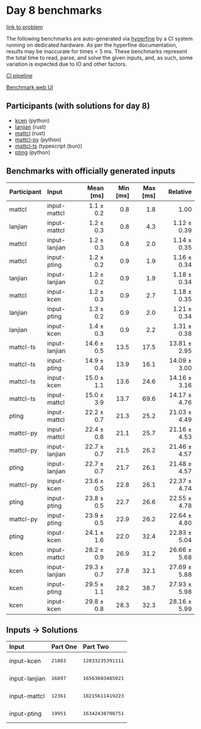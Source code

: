 # Day 8 benchmarks

[link to problem](https://adventofcode.com/2023/day/8)

The following benchmarks are auto-generated via
[hyperfine](https://github.com/sharkdp/hyperfine) by a CI system running on
dedicated hardware. As per the hyperfine documentation, results may be
inaccurate for times < 5 ms. These benchmarks represent the total time to read,
parse, and solve the given inputs, and, as such, some variation is expected due
to IO and other factors.

[CI pipeline](http://ci.papercode.net:8080/teams/main/pipelines/aoc2023)

[Benchmark web UI](https://aoc.ancalagon.black)


## Participants (with solutions for day 8)

- [kcen](https://github.com/kcen/aoc2023) (python)
- [lanjian](https://github.com/lanjian/aoc-2023) (rust)
- [mattcl](https://github.com/mattcl/aoc2023) (rust)
- [mattcl-py](https://github.com/mattcl/aoc2023-py) (python)
- [mattcl-ts](https://github.com/mattcl/aoc2023-js) (typescript (bun))
- [pting](https://github.com/pting/aoc2023) (python)


## Benchmarks with officially generated inputs

| Participant | Input | Mean [ms] | Min [ms] | Max [ms] | Relative |
|:---|:---|---:|---:|---:|---:|
| mattcl | input-mattcl | 1.1 ± 0.2 | 0.8 | 1.8 | 1.00 |
| lanjian | input-mattcl | 1.2 ± 0.3 | 0.8 | 4.3 | 1.12 ± 0.39 |
| mattcl | input-lanjian | 1.2 ± 0.3 | 0.8 | 2.0 | 1.14 ± 0.35 |
| mattcl | input-pting | 1.2 ± 0.2 | 0.9 | 1.9 | 1.16 ± 0.34 |
| lanjian | input-lanjian | 1.2 ± 0.2 | 0.9 | 1.9 | 1.18 ± 0.34 |
| mattcl | input-kcen | 1.2 ± 0.3 | 0.9 | 2.7 | 1.18 ± 0.35 |
| lanjian | input-pting | 1.3 ± 0.2 | 0.9 | 2.0 | 1.21 ± 0.34 |
| lanjian | input-kcen | 1.4 ± 0.3 | 0.9 | 2.2 | 1.31 ± 0.38 |
| mattcl-ts | input-lanjian | 14.6 ± 0.5 | 13.5 | 17.5 | 13.81 ± 2.95 |
| mattcl-ts | input-pting | 14.9 ± 0.4 | 13.9 | 16.1 | 14.09 ± 3.00 |
| mattcl-ts | input-kcen | 15.0 ± 1.1 | 13.6 | 24.6 | 14.16 ± 3.16 |
| mattcl-ts | input-mattcl | 15.0 ± 3.9 | 13.7 | 69.6 | 14.17 ± 4.76 |
| pting | input-mattcl | 22.2 ± 0.7 | 21.3 | 25.2 | 21.03 ± 4.49 |
| mattcl-py | input-mattcl | 22.4 ± 0.8 | 21.1 | 25.7 | 21.16 ± 4.53 |
| mattcl-py | input-lanjian | 22.7 ± 0.7 | 21.5 | 26.2 | 21.46 ± 4.57 |
| pting | input-lanjian | 22.7 ± 0.7 | 21.7 | 26.1 | 21.48 ± 4.57 |
| mattcl-py | input-kcen | 23.6 ± 0.5 | 22.8 | 26.1 | 22.37 ± 4.74 |
| pting | input-pting | 23.8 ± 0.5 | 22.7 | 26.6 | 22.55 ± 4.78 |
| mattcl-py | input-pting | 23.9 ± 0.5 | 22.9 | 26.2 | 22.64 ± 4.80 |
| pting | input-kcen | 24.1 ± 1.6 | 22.0 | 32.4 | 22.83 ± 5.04 |
| kcen | input-mattcl | 28.2 ± 0.9 | 26.9 | 31.2 | 26.66 ± 5.68 |
| kcen | input-lanjian | 29.3 ± 0.7 | 27.8 | 32.1 | 27.69 ± 5.88 |
| kcen | input-pting | 29.5 ± 1.1 | 28.2 | 38.7 | 27.93 ± 5.98 |
| kcen | input-kcen | 29.8 ± 0.8 | 28.3 | 32.3 | 28.16 ± 5.99 |


## Inputs -> Solutions

| Input | Part One | Part Two |
|:---|:---|:---|
|input-kcen|<pre>21883</pre>|<pre>12833235391111</pre>|
|input-lanjian|<pre>16897</pre>|<pre>16563603485021</pre>|
|input-mattcl|<pre>12361</pre>|<pre>18215611419223</pre>|
|input-pting|<pre>19951</pre>|<pre>16342438708751</pre>|